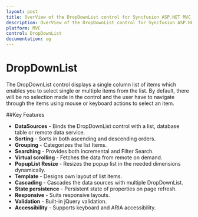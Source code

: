 ```yaml
---
layout: post
title: OverView of the DropDownList control for Syncfusion ASP.NET MVC
description: OverView of the DropDownList control for Syncfusion ASP.NET MVC 
platform: MVC
control: DropDownList
documentation: ug
---
```

# DropDownList

The DropDownList control displays a single column list of items which enables you to select single or multiple items from the list. By default, there will be no selection made in the control and the user have to navigate through the items using mouse or keyboard actions to select an item.

##Key Features

* **DataSources** - Binds the DropDownList control with a list, database table or remote data service. 
* **Sorting** - Sorts in both ascending and descending orders. 
* **Grouping** - Categorizes the list Items. 
* **Searching** - Provides both incremental and Filter Search. 
* **Virtual scrolling** - Fetches the data from remote on demand. 
* **PopupList Resize** - Resizes the popup list in the needed dimensions dynamically. 
* **Template** - Designs own layout of list items. 
* **Cascading** - Cascades the data sources with multiple DropDownList. 
* **State persistence** -  Persistent state of properties on page refresh. 
* **Responsive** -  Suits responsive layouts. 
* **Validation** - Built-in jQuery validation. 
* **Accessibility** - Supports keyboard and ARIA accessibility.